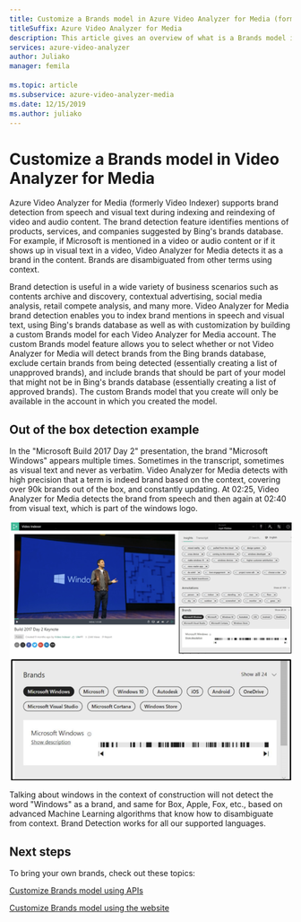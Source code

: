```yaml
---
title: Customize a Brands model in Azure Video Analyzer for Media (formerly Video Indexer) - Azure  
titleSuffix: Azure Video Analyzer for Media
description: This article gives an overview of what is a Brands model in Azure Video Analyzer for Media (formerly Video Indexer) and how to customize it. 
services: azure-video-analyzer
author: Juliako
manager: femila

ms.topic: article
ms.subservice: azure-video-analyzer-media
ms.date: 12/15/2019
ms.author: juliako
---
```


# Customize a Brands model in Video Analyzer for Media

Azure Video Analyzer for Media (formerly Video Indexer) supports brand detection from speech and visual text during indexing and reindexing of video and audio content. The brand detection feature identifies mentions of products, services, and companies suggested by Bing's brands database. For example, if Microsoft is mentioned in a video or audio content or if it shows up in visual text in a video, Video Analyzer for Media detects it as a brand in the content. Brands are disambiguated from other terms using context.

Brand detection is useful in a wide variety of business scenarios such as contents archive and discovery, contextual advertising, social media analysis, retail compete analysis, and many more. Video Analyzer for Media brand detection enables you to index brand mentions in speech and visual text, using Bing's brands database as well as with customization by building a custom Brands model for each Video Analyzer for Media account. The custom Brands model feature allows you to select whether or not Video Analyzer for Media will detect brands from the Bing brands database, exclude certain brands from being detected (essentially creating a list of unapproved brands), and include brands that should be part of your model that might not be in Bing's brands database (essentially creating a list of approved brands). The custom Brands model that you create will only be available in the account in which you created the model.

## Out of the box detection example

In the "Microsoft Build 2017 Day 2" presentation, the brand "Microsoft Windows" appears multiple times. Sometimes in the transcript, sometimes as visual text and never as verbatim. Video Analyzer for Media detects with high precision that a term is indeed brand based on the context, covering over 90k brands out of the box, and constantly updating. At 02:25, Video Analyzer for Media detects the brand from speech and then again at 02:40 from visual text, which is part of the windows logo.

![Brands overview](./media/content-model-customization/brands-overview.png)

Talking about windows in the context of construction will not detect the word "Windows" as a brand, and same for Box, Apple, Fox, etc., based on advanced Machine Learning algorithms that know how to disambiguate from context. Brand Detection works for all our supported languages.  

## Next steps

To bring your own brands, check out these topics:

[Customize Brands model using APIs](customize-brands-model-with-api.md)

[Customize Brands model using the website](customize-brands-model-with-website.md)
